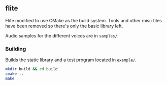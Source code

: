 ## flite

Flite modified to use CMake as the build system. Tools and other misc files have been removed so
there's only the basic library left.

Audio samples for the different voices are in `samples/`.

### Building

Builds the static library and a test program located in `example/`.
```bash
mkdir build && cd build
cmake ..
make
```